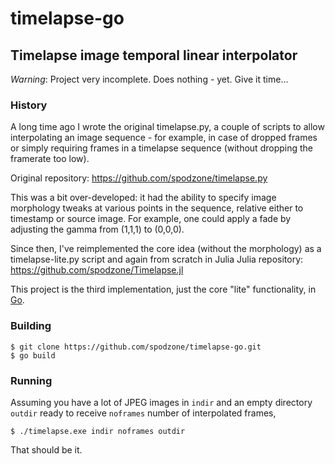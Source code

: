 # timelapse-go
## Timelapse image temporal linear interpolator

*Warning*: Project very incomplete. Does nothing - yet. Give it time...

### History

A long time ago I wrote the original timelapse.py, a couple of scripts to allow interpolating an image sequence - for example, in case of dropped frames or simply requiring frames in a timelapse sequence (without dropping the framerate too low).

Original repository: https://github.com/spodzone/timelapse.py

This was a bit over-developed: it had the ability to specify image morphology tweaks at various points in the sequence, relative either to timestamp or source image. For example, one could apply a fade by adjusting the gamma from (1,1,1) to (0,0,0).

Since then, I've reimplemented the core idea (without the morphology) as a timelapse-lite.py script and again from scratch in Julia
Julia repository: https://github.com/spodzone/Timelapse.jl

This project is the third implementation, just the core "lite" functionality, in [Go](https://go.dev/).

### Building

```
$ git clone https://github.com/spodzone/timelapse-go.git
$ go build
```

### Running

Assuming you have a lot of JPEG images in `indir` and an empty directory `outdir` ready to receive `noframes` number of interpolated frames,

`$ ./timelapse.exe indir noframes outdir`

That should be it.
